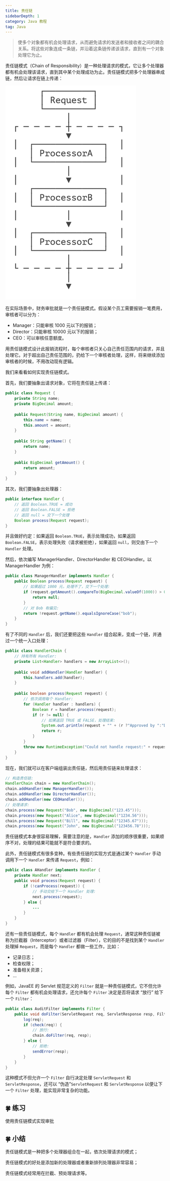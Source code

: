 ```yaml
---
title: 责任链
sidebarDepth: 1
category: Java 教程
tag: Java
--- 
```



> 使多个对象都有机会处理请求，从而避免请求的发送者和接收者之间的耦合关系。将这些对象连成一条链，并沿着这条链传递该请求，直到有一个对象处理它为止。

责任链模式（Chain of Responsibility）是一种处理请求的模式，它让多个处理器都有机会处理该请求，直到其中某个处理成功为止。责任链模式把多个处理器串成链，然后让请求在链上传递：

![image-20231220100724531](./assets/image-20231220100724531.png)

在实际场景中，财务审批就是一个责任链模式。假设某个员工需要报销一笔费用，审核者可以分为：

- Manager：只能审核 1000 元以下的报销；
- Director：只能审核 10000 元以下的报销；
- CEO：可以审核任意额度。

用责任链模式设计此报销流程时，每个审核者只关心自己责任范围内的请求，并且处理它。对于超出自己责任范围的，扔给下一个审核者处理，这样，将来继续添加审核者的时候，不用改动现有逻辑。

我们来看看如何实现责任链模式。

首先，我们要抽象出请求对象，它将在责任链上传递：

```java
public class Request {
    private String name;
    private BigDecimal amount;

    public Request(String name, BigDecimal amount) {
        this.name = name;
        this.amount = amount;
    }

    public String getName() {
        return name;
    }

    public BigDecimal getAmount() {
        return amount;
    }
}
```

其次，我们要抽象出处理器：

```java
public interface Handler {
    // 返回 Boolean.TRUE = 成功
    // 返回 Boolean.FALSE = 拒绝
    // 返回 null = 交下一个处理
	Boolean process(Request request);
}
```

并且做好约定：如果返回 `Boolean.TRUE`，表示处理成功，如果返回 `Boolean.FALSE`，表示处理失败（请求被拒绝），如果返回 `null`，则交由下一个 `Handler` 处理。

然后，依次编写 ManagerHandler、DirectorHandler 和 CEOHandler。以 ManagerHandler 为例：

```java
public class ManagerHandler implements Handler {
    public Boolean process(Request request) {
        // 如果超过 1000 元，处理不了，交下一个处理:
        if (request.getAmount().compareTo(BigDecimal.valueOf(1000)) > 0) {
            return null;
        }
        // 对 Bob 有偏见:
        return !request.getName().equalsIgnoreCase("bob");
    }
}
```

有了不同的 `Handler` 后，我们还要把这些 `Handler` 组合起来，变成一个链，并通过一个统一入口处理：

```java
public class HandlerChain {
    // 持有所有 Handler:
    private List<Handler> handlers = new ArrayList<>();

    public void addHandler(Handler handler) {
        this.handlers.add(handler);
    }

    public boolean process(Request request) {
        // 依次调用每个 Handler:
        for (Handler handler : handlers) {
            Boolean r = handler.process(request);
            if (r != null) {
                // 如果返回 TRUE 或 FALSE，处理结束:
                System.out.println(request + "" + (r ?"Approved by ":"Denied by ") + handler.getClass().getSimpleName());
                return r;
            }
        }
        throw new RuntimeException("Could not handle request:" + request);
    }
}
```

现在，我们就可以在客户端组装出责任链，然后用责任链来处理请求：

```java
// 构造责任链:
HandlerChain chain = new HandlerChain();
chain.addHandler(new ManagerHandler());
chain.addHandler(new DirectorHandler());
chain.addHandler(new CEOHandler());
// 处理请求:
chain.process(new Request("Bob", new BigDecimal("123.45")));
chain.process(new Request("Alice", new BigDecimal("1234.56")));
chain.process(new Request("Bill", new BigDecimal("12345.67")));
chain.process(new Request("John", new BigDecimal("123456.78")));
```

责任链模式本身很容易理解，需要注意的是，`Handler` 添加的顺序很重要，如果顺序不对，处理的结果可能就不是符合要求的。

此外，责任链模式有很多变种。有些责任链的实现方式是通过某个 `Handler` 手动调用下一个 `Handler` 来传递 `Request`，例如：

```java
public class AHandler implements Handler {
    private Handler next;
    public void process(Request request) {
        if (!canProcess(request)) {
            // 手动交给下一个 Handler 处理:
            next.process(request);
        } else {
            ...
        }
    }
}
```

还有一些责任链模式，每个 `Handler` 都有机会处理 `Request`，通常这种责任链被称为拦截器（Interceptor）或者过滤器（Filter），它的目的不是找到某个 `Handler` 处理掉 `Request`，而是每个 `Handler` 都做一些工作，比如：

- 记录日志；
- 检查权限；
- 准备相关资源；
- ...

例如，JavaEE 的 Servlet 规范定义的 `Filter` 就是一种责任链模式，它不但允许每个 `Filter` 都有机会处理请求，还允许每个 `Filter` 决定是否将请求 “放行” 给下一个 `Filter`：

```java
public class AuditFilter implements Filter {
    public void doFilter(ServletRequest req, ServletResponse resp, FilterChain chain) throws IOException, ServletException {
        log(req);
        if (check(req)) {
            // 放行:
            chain.doFilter(req, resp);
        } else {
            // 拒绝:
            sendError(resp);
        }
    }
}
```

这种模式不但允许一个 `Filter` 自行决定处理 `ServletRequest` 和 `ServletResponse`，还可以 “伪造”`ServletRequest` 和 `ServletResponse` 以便让下一个 `Filter` 处理，能实现非常复杂的功能。

## 🍀 练习

使用责任链模式实现审批

## 🍀 小结

责任链模式是一种把多个处理器组合在一起，依次处理请求的模式；

责任链模式的好处是添加新的处理器或者重新排列处理器非常容易；

责任链模式经常用在拦截、预处理请求等。





